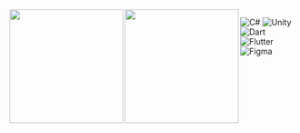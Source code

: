 <a href="https://github.com/emreozsoy">
  <img align="left" height=200 src="https://github-readme-stats.vercel.app/api?username=emreozsoy" />
</a>
<a href="https://github.com/emreozsoy">
  <img align="left" height=200 src="https://github-readme-stats.vercel.app/api/top-langs?username=emreozsoy&layout=compact&langs_count=8&card_width=320" />
</a>

![C#](https://img.shields.io/badge/c%23-%23239120.svg?style=for-the-badge&logo=c-sharp&logoColor=white)
![Unity](https://img.shields.io/badge/unity-%23000000.svg?style=for-the-badge&logo=unity&logoColor=white)
![Dart](https://img.shields.io/badge/dart-%230175C2.svg?style=for-the-badge&logo=dart&logoColor=white)
![Flutter](https://img.shields.io/badge/Flutter-%2302569B.svg?style=for-the-badge&logo=Flutter&logoColor=white)
![Figma](https://img.shields.io/badge/figma-%23F24E1E.svg?style=for-the-badge&logo=figma&logoColor=white)
